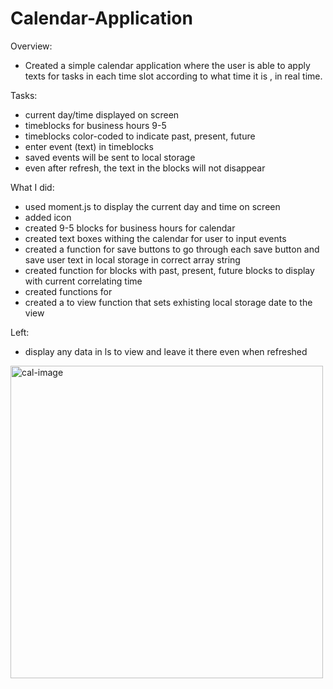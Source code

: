 # Calendar-Application
Overview: 

-  Created a simple calendar application where the user is able to apply texts for tasks in each time slot according to what time it is , in real time. 

Tasks: 

- current day/time displayed on screen
- timeblocks for business hours 9-5
- timeblocks color-coded to indicate past, present, future
- enter event (text) in timeblocks
- saved events will be sent to local storage
- even after refresh, the text in the blocks will not disappear 

What I did: 

- used moment.js to display the current day and time on screen
- added icon 
- created 9-5 blocks for business hours for calendar 
- created text boxes withing the calendar for user to input events 
- created a function for save buttons to go through each save button and save user text in local storage in correct array string 
- created function for blocks with past, present, future blocks to display with current correlating time
- created functions for 
- created a to view function that sets exhisting local storage date to the view 

Left: 

- display any data in ls to view and leave it there even when refreshed



<img width="500" alt="cal-image" src="https://user-images.githubusercontent.com/65522080/87790107-0e1b7800-c80e-11ea-8d61-c1eb8bac5aad.png">


